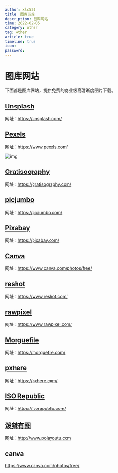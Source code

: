```yaml
---
author: xlc520
title: 图库网站
description: 图库网站
time: 2022-02-05
category: other
tag: other
article: true
timeline: true
icon: 
password: 
---
```

# 图库网站

下面都是图库网站，提供免费的商业级高清晰度图片下载。

## [Unsplash](https://unsplash.com/)

网址：https://unsplash.com/

## [Pexels](https://www.pexels.com/)

网址：https://www.pexels.com/

![img](https://cdn.jsdelivr.net/gh/xlc520/MyImage/MdImg/1545582120878-ac07dfce-bdea-4959-8b7f-256102fdf2e9.jpeg)

## [Gratisography](https://gratisography.com/)

网址：https://gratisography.com/



## [picjumbo](https://picjumbo.com/)

网址：https://picjumbo.com/



## [Pixabay](https://pixabay.com/)

网址：https://pixabay.com/

## [Canva](https://www.canva.com/photos/free/)

网址：https://www.canva.com/photos/free/



## [reshot](https://www.reshot.com/)

网址：https://www.reshot.com/



## [rawpixel](https://www.rawpixel.com/)

网址：https://www.rawpixel.com/

## [Morguefile](https://morguefile.com/)

网址：https://morguefile.com/



## [pxhere](https://pxhere.com/)

网址：https://pxhere.com/



## [ISO Republic](https://isorepublic.com/)

网址：https://isorepublic.com/



## [泼辣有图](http://www.polayoutu.com)

网址：http://www.polayoutu.com

## canva

https://www.canva.com/photos/free/